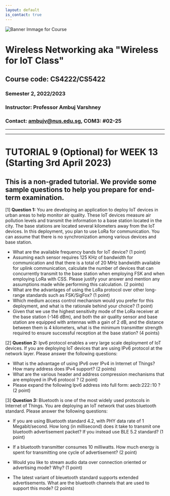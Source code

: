 ```yaml
---
layout: default
is_contact: true
---
```


![Banner Immage for Course](cs4222_banner.png)  

# Wireless Networking aka "Wireless for IoT Class"
## Course code: CS4222/CS5422  
### Semester 2, 2022/2023
### Instructor: Professor Ambuj Varshney
### Contact: [ambujv@nus.edu.sg](mailto:ambujv@nus.edu.sg), COM3: #02-25     

----
****

# TUTORIAL 9 (Optional) for WEEK 13 (Starting 3rd April 2023)
## This is a non-graded tutorial. We provide some sample questions to help you prepare for end-term examination.


[1] **Question 1:** You are developing an application to deploy IoT devices in urban areas to help monitor air quality. These IoT devices measure air pollution levels and transmit the information to a base station located in the city. The base stations are located several kilometers away from the IoT devices. In this deployment, you plan to use LoRa for communication. You can assume that there is no synchronization among  various devices and  base station.

* What are the available frequency bands for IoT device? (1 point)
* Assuming each sensor requires 125 KHz of bandwidth for communication and that there is a total of 20 MHz bandwidth available for uplink communication, calculate the number of devices that can concurrently transmit to the base station when employing FSK and when employing LoRa with CSS. Please justify your answer and mention any assumptions made while performing this calculation. (2 points)
* What are the advantages of using the LoRa protocol over other long-range standards such as FSK/SigFox? (1 point)
* Which medium access control mechanism would you prefer for this deployment, and what is the rationale behind your choice? (1 point)
* Given that we use the highest sensitivity mode of the LoRa receiver at the base station (-146 dBm), and both the air quality sensor and base station are equipped with antennas with a gain of 2 dB, and the distance between them is 4 kilometers, what is the minimum transmitter strength required to ensure successful reception at the base station? (4 points)

[2] **Question 2:** Ipv6 protocol enables a very large scale deployment of IoT devices. If you are deploying IoT devices that are using IPv6 protocol at the network layer. Please answer the following questions:

* What is the advantage of using IPv6 over IPv4 in Internet of Things? How many address does IPv4 support?   (2 points)
* What are the various header and address compression mechanisms that are employed in IPv6 protocol ?   (2 point)
* Please expand the following Ipv6 address into full form: aecb:222::10 ? (2 point)

[3] **Question 3:**  Bluetooth is one of the most widely used protocols in Internet of Things. You are deploying an IoT network that uses bluetooth standard. Please answer the following questions:

* If you are using Bluetooth standard 4.2, with PHY data rate of 1 Megabit/second. How long (in millisecond) does it take to transmit one bluetooth advertisement packet? If you instead use BLE 5.2 standard? (1 point)

* If a bluetooth transmitter consumes 10 milliwatts. How much energy is spent for transmitting one cycle of advertisement? (2 point)

* Would you like to stream audio data over connection oriented or  advertising mode? Why? (1 point)

* The latest variant of bleuetooth standard supports extended advertisements. What are the bluetooth channels that are used to support this mode? (2 points)











